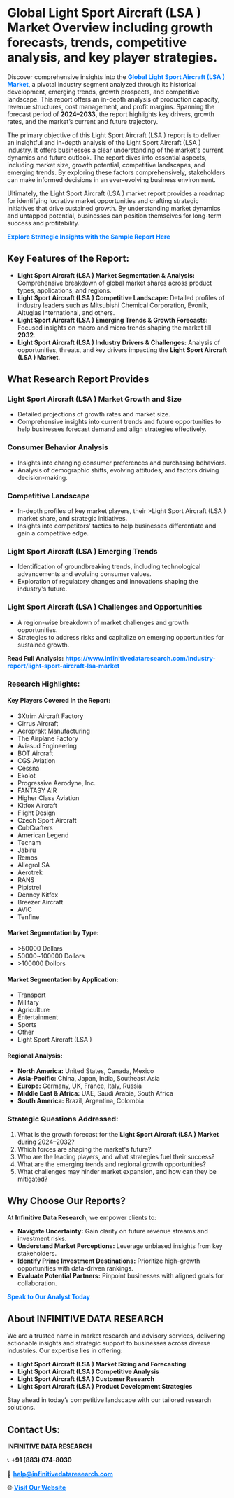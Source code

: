 <h1>Global Light Sport Aircraft (LSA ) Market Overview including growth forecasts, trends, competitive analysis, and key player strategies.</h1>
<p>
Discover comprehensive insights into the 
<a href="https://www.infinitivedataresearch.com/industry-report/light-sport-aircraft-lsa-market" rel="dofollow" style="color: #007BFF; text-decoration: none;"><strong>Global Light Sport Aircraft (LSA ) Market</strong></a>, a pivotal industry segment analyzed through its historical development, emerging trends, growth prospects, and competitive landscape. This report offers an in-depth analysis of production capacity, revenue structures, cost management, and profit margins. Spanning the forecast period of <strong>2024–2033</strong>, the report highlights key drivers, growth rates, and the market’s current and future trajectory.
</p>
<p>
The primary objective of this Light Sport Aircraft (LSA ) report is to deliver an insightful and in-depth analysis of the Light Sport Aircraft (LSA ) industry. It offers businesses a clear understanding of the market's current dynamics and future outlook. The report dives into essential aspects, including market size, growth potential, competitive landscapes, and emerging trends. By exploring these factors comprehensively, stakeholders can make informed decisions in an ever-evolving business environment.
</p>
<p>
Ultimately, the Light Sport Aircraft (LSA ) market report provides a roadmap for identifying lucrative market opportunities and crafting strategic initiatives that drive sustained growth. By understanding market dynamics and untapped potential, businesses can position themselves for long-term success and profitability.
</p>
<p>
<a href="https://www.infinitivedataresearch.com/request-sample/reportId=107587" style="color: #007BFF; text-decoration: none;"><strong>Explore Strategic Insights with the Sample Report Here</strong></a>
</p>

<h2>Key Features of the Report:</h2>
<ul>
<li><strong>Light Sport Aircraft (LSA ) Market Segmentation & Analysis:</strong> Comprehensive breakdown of global market shares across product types, applications, and regions.</li>
<li><strong>Light Sport Aircraft (LSA ) Competitive Landscape:</strong> Detailed profiles of industry leaders such as Mitsubishi Chemical Corporation, Evonik, Altuglas International, and others.</li>
<li><strong>Light Sport Aircraft (LSA ) Emerging Trends & Growth Forecasts:</strong> Focused insights on macro and micro trends shaping the market till <strong>2032</strong>.</li>
<li><strong>Light Sport Aircraft (LSA ) Industry Drivers & Challenges:</strong> Analysis of opportunities, threats, and key drivers impacting the <strong>Light Sport Aircraft (LSA ) Market</strong>.</li>
</ul>

<h2>What Research Report Provides</h2>
<h3>Light Sport Aircraft (LSA ) Market Growth and Size</h3>
<ul>
<li>Detailed projections of growth rates and market size.</li>
<li>Comprehensive insights into current trends and future opportunities to help businesses forecast demand and align strategies effectively.</li>
</ul>

<h3>Consumer Behavior Analysis</h3>
<ul>
<li>Insights into changing consumer preferences and purchasing behaviors.</li>
<li>Analysis of demographic shifts, evolving attitudes, and factors driving decision-making.</li>
</ul>

<h3>Competitive Landscape</h3>
<ul>
<li>In-depth profiles of key market players, their >Light Sport Aircraft (LSA ) market share, and strategic initiatives.</li>
<li>Insights into competitors' tactics to help businesses differentiate and gain a competitive edge.</li>
</ul>

<h3>Light Sport Aircraft (LSA ) Emerging Trends</h3>
<ul>
<li>Identification of groundbreaking trends, including technological advancements and evolving consumer values.</li>
<li>Exploration of regulatory changes and innovations shaping the industry's future.</li>
</ul>

<h3>Light Sport Aircraft (LSA ) Challenges and Opportunities</h3>
<ul>
<li>A region-wise breakdown of market challenges and growth opportunities.</li>
<li>Strategies to address risks and capitalize on emerging opportunities for sustained growth.</li>
</ul>
<p><strong>Read Full Analysis:</strong> <a href="https://www.infinitivedataresearch.com/industry-report/light-sport-aircraft-lsa-market" rel="dofollow" style="color: #007BFF; text-decoration: none;"><strong>https://www.infinitivedataresearch.com/industry-report/light-sport-aircraft-lsa-market</strong></a></p>
<h3>Research Highlights:</h3>
<h4>Key Players Covered in the Report:</h4>
<ul><li>3Xtrim Aircraft Factory</li><li>Cirrus Aircraft</li><li>Aeroprakt Manufacturing</li><li>The Airplane Factory</li><li>Aviasud Engineering</li><li>BOT Aircraft</li><li>CGS Aviation</li><li>Cessna</li><li>Ekolot</li><li>Progressive Aerodyne, Inc.</li><li>FANTASY AIR</li><li>Higher Class Aviation</li><li>Kitfox Aircraft</li><li>Flight Design</li><li>Czech Sport Aircraft</li><li>CubCrafters</li><li>American Legend</li><li>Tecnam</li><li>Jabiru</li><li>Remos</li><li>AllegroLSA</li><li>Aerotrek</li><li>RANS</li><li>Pipistrel</li><li>Denney Kitfox</li><li>Breezer Aircraft</li><li>AVIC</li><li>Tenfine</li></ul>
<h4>Market Segmentation by Type:</h4>
<ul><li>&gt;50000 Dollars</li><li>50000~100000 Dollors</li><li>&gt;100000 Dollors</li></ul>
<h4>Market Segmentation by Application:</h4>
<ul><li>Transport</li><li>Military</li><li>Agriculture</li><li>Entertainment</li><li>Sports</li><li>Other</li><li>Light Sport Aircraft (LSA )</li></ul>

<h4>Regional Analysis:</h4>
<ul>
<li><strong>North America:</strong> United States, Canada, Mexico</li>
<li><strong>Asia-Pacific:</strong> China, Japan, India, Southeast Asia</li>
<li><strong>Europe:</strong> Germany, UK, France, Italy, Russia</li>
<li><strong>Middle East & Africa:</strong> UAE, Saudi Arabia, South Africa</li>
<li><strong>South America:</strong> Brazil, Argentina, Colombia</li>
</ul>

<h3>Strategic Questions Addressed:</h3>
<ol>
<li>What is the growth forecast for the <strong>Light Sport Aircraft (LSA ) Market</strong> during 2024–2032?</li>
<li>Which forces are shaping the market's future?</li>
<li>Who are the leading players, and what strategies fuel their success?</li>
<li>What are the emerging trends and regional growth opportunities?</li>
<li>What challenges may hinder market expansion, and how can they be mitigated?</li>
</ol>

<h2>Why Choose Our Reports?</h2>
<p>At <strong>Infinitive Data Research</strong>, we empower clients to:</p>
<ul>
<li><strong>Navigate Uncertainty:</strong> Gain clarity on future revenue streams and investment risks.</li>
<li><strong>Understand Market Perceptions:</strong> Leverage unbiased insights from key stakeholders.</li>
<li><strong>Identify Prime Investment Destinations:</strong> Prioritize high-growth opportunities with data-driven rankings.</li>
<li><strong>Evaluate Potential Partners:</strong> Pinpoint businesses with aligned goals for collaboration.</li>
</ul>
<p><a href="https://www.infinitivedataresearch.com/industry-report/light-sport-aircraft-lsa-market" rel="dofollow" style="color: #007BFF; text-decoration: none;"><strong>Speak to Our Analyst Today</strong></a></p>

<h2>About INFINITIVE DATA RESEARCH</h2>
<p>We are a trusted name in market research and advisory services, delivering actionable insights and strategic support to businesses across diverse industries. Our expertise lies in offering:</p>
<ul>
<li><strong>Light Sport Aircraft (LSA ) Market Sizing and Forecasting</strong></li>
<li><strong>Light Sport Aircraft (LSA ) Competitive Analysis</strong></li>
<li><strong>Light Sport Aircraft (LSA ) Customer Research</strong></li>
<li><strong>Light Sport Aircraft (LSA ) Product Development Strategies</strong></li>
</ul>
<p>Stay ahead in today’s competitive landscape with our tailored research solutions.</p>

<h2>Contact Us:</h2>
<p><strong>INFINITIVE DATA RESEARCH</strong></p>
<p>📞 <strong>+91 (883) 074-8030</strong></p>
<p>📧 <strong><a href="mailto:help@infinitivedataresearch.com" style="color: #007BFF;">help@infinitivedataresearch.com</a></strong></p>
<p>🌐 <strong><a href="https://www.infinitivedataresearch.com" rel="dofollow" style="color: #007BFF;">Visit Our Website</a></strong></p>